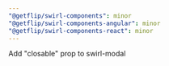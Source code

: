 ```yaml
---
"@getflip/swirl-components": minor
"@getflip/swirl-components-angular": minor
"@getflip/swirl-components-react": minor
---
```


Add "closable" prop to swirl-modal
